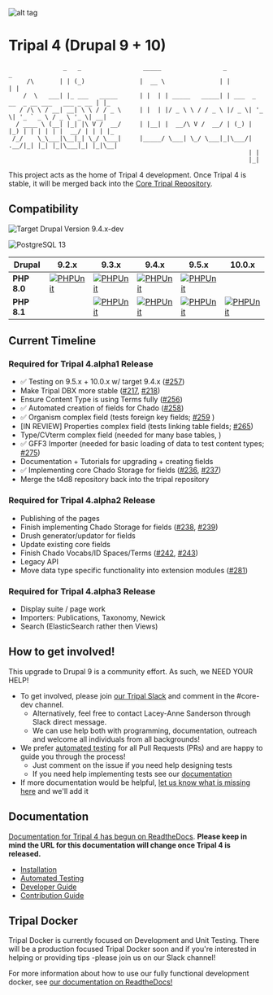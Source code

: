 ![alt tag](https://raw.githubusercontent.com/tripal/tripal/7.x-3.x/tripal/theme/images/tripal_logo.png)

# Tripal 4 (Drupal 9 + 10)

                   _   _                 _____                 _                                  _   
         /\       | | (_)               |  __ \               | |                                | |  
        /  \   ___| |_ ___   _____      | |  | | _____   _____| | ___  _ __  _ __ ___   ___ _ __ | |_
       / /\ \ / __| __| \ \ / / _ \     | |  | |/ _ \ \ / / _ \ |/ _ \| '_ \| '_ ` _ \ / _ \ '_ \| __|
      / ____ \ (__| |_| |\ V /  __/     | |__| |  __/\ V /  __/ | (_) | |_) | | | | | |  __/ | | | |_
     /_/    \_\___|\__|_| \_/ \___|     |_____/ \___| \_/ \___|_|\___/| .__/|_| |_| |_|\___|_| |_|\__|
                                                                      | |                             
                                                                      |_|                             


This project acts as the home of Tripal 4 development. Once Tripal 4 is stable, it will be merged back into the [Core Tripal Repository](https://github.com/tripal/tripal).

## Compatibility

![Target Drupal Version 9.4.x-dev](https://img.shields.io/badge/Target%20Drupal%20Version-9.4.x-informational)

![PostgreSQL 13](https://img.shields.io/badge/PostreSQL-13-success)

| Drupal      | 9.2.x                                                                                                                                                                    | 9.3.x                                                                                                                                                                        | 9.4.x                                                                                                                                                                        | 9.5.x                                                                                                                                                                        | 10.0.x                                                                                                                                                                         |
|-------------|--------------------------------------------------------------------------------------------------------------------------------------------------------------------------|------------------------------------------------------------------------------------------------------------------------------------------------------------------------------|------------------------------------------------------------------------------------------------------------------------------------------------------------------------------|------------------------------------------------------------------------------------------------------------------------------------------------------------------------------|--------------------------------------------------------------------------------------------------------------------------------------------------------------------------------|
| **PHP 8.0** | [![PHPUnit](https://github.com/tripal/t4d8/actions/workflows/MAIN-phpunit-php8_D9_2x.yml/badge.svg)](https://github.com/tripal/t4d8/actions/workflows/MAIN-phpunit-php8_D9_2x.yml) | [![PHPUnit](https://github.com/tripal/t4d8/actions/workflows/MAIN-phpunit-php8_D9_3x.yml/badge.svg)](https://github.com/tripal/t4d8/actions/workflows/MAIN-phpunit-php8_D9_3x.yml)     | [![PHPUnit](https://github.com/tripal/t4d8/actions/workflows/MAIN-phpunit-php8_D9_4x.yml/badge.svg)](https://github.com/tripal/t4d8/actions/workflows/MAIN-phpunit-php8_D9_4x.yml)     | [![PHPUnit](https://github.com/tripal/t4d8/actions/workflows/MAIN-phpunit-php8_D9_5x.yml/badge.svg)](https://github.com/tripal/t4d8/actions/workflows/MAIN-phpunit-php8_D9_5x.yml)     |                                                                                                                                                                                |
| **PHP 8.1** |                                                                                                                                                                          | [![PHPUnit](https://github.com/tripal/t4d8/actions/workflows/MAIN-phpunit-php8.1_D9_3x.yml/badge.svg)](https://github.com/tripal/t4d8/actions/workflows/MAIN-phpunit-php8.1_D9_3x.yml) | [![PHPUnit](https://github.com/tripal/t4d8/actions/workflows/MAIN-phpunit-php8.1_D9_4x.yml/badge.svg)](https://github.com/tripal/t4d8/actions/workflows/MAIN-phpunit-php8.1_D9_4x.yml) | [![PHPUnit](https://github.com/tripal/t4d8/actions/workflows/MAIN-phpunit-php8.1_D9_5x.yml/badge.svg)](https://github.com/tripal/t4d8/actions/workflows/MAIN-phpunit-php8.1_D9_5x.yml) | [![PHPUnit](https://github.com/tripal/t4d8/actions/workflows/phpunit-php8.1-D10-0x.yml/badge.svg)](https://github.com/tripal/t4d8/actions/workflows/phpunit-php8.1-D10-0x.yml) |


## Current Timeline

### Required for Tripal 4.alpha1 Release

- ✅ Testing on 9.5.x + 10.0.x w/ target 9.4.x ([#257](https://github.com/tripal/t4d8/issues/257))
- Make Tripal DBX more stable ([#217](https://github.com/tripal/t4d8/issues/217), [#218](https://github.com/tripal/t4d8/issues/218))
- Ensure Content Type is using Terms fully ([#256](https://github.com/tripal/t4d8/issues/256))
- ✅ Automated creation of fields for Chado ([#258](https://github.com/tripal/t4d8/issues/258))
- ✅ Organism complex field (tests foreign key fields; [#259](https://github.com/tripal/t4d8/issues/259) )
- [IN REVIEW] Properties complex field (tests linking table fields; [#265](https://github.com/tripal/t4d8/issues/265))
- Type/CVterm complex field (needed for many base tables, )
- ✅ GFF3 Importer (needed for basic loading of data to test content types; [#275](https://github.com/tripal/t4d8/pull/275))
- Documentation + Tutorials for upgrading + creating fields
- ✅ Implementing core Chado Storage for fields ([#236](https://github.com/tripal/t4d8/issues/236), [#237](https://github.com/tripal/t4d8/issues/237))
- Merge the t4d8 repository back into the tripal repository

### Required for Tripal 4.alpha2 Release

- Publishing of the pages
- Finish implementing Chado Storage for fields ([#238](https://github.com/tripal/t4d8/issues/238), [#239](https://github.com/tripal/t4d8/issues/239))
- Drush generator/updator for fields
- Update existing core fields
- Finish Chado Vocabs/ID Spaces/Terms ([#242](https://github.com/tripal/t4d8/issues/242), [#243](https://github.com/tripal/t4d8/issues/243))
- Legacy API
- Move data type specific functionality into extension modules ([#281](https://github.com/tripal/t4d8/issues/281))

### Required for Tripal 4.alpha3 Release

- Display suite / page work
- Importers: Publications, Taxonomy, Newick
- Search (ElasticSearch rather then Views)

## How to get involved!

This upgrade to Drupal 9 is a community effort. As such, we NEED YOUR HELP!

  - To get involved, please join [our Tripal Slack](http://tripal.info/join/slack) and comment in the #core-dev channel.
    - Alternatively, feel free to contact Lacey-Anne Sanderson through Slack direct message.
    - We can use help both with programming, documentation, outreach and welcome all individuals from all backgrounds!
  - We prefer [automated testing](https://tripal4.readthedocs.io/en/latest/dev_guide/testing.html) for all Pull Requests (PRs) and are happy to guide you through the process!
    - Just comment on the issue if you need help designing tests
    - If you need help implementing tests see our [documentation](https://tripal4.readthedocs.io/en/latest/dev_guide/testing.html)
  - If more documentation would be helpful, [let us know what is missing here](https://github.com/tripal/t4d8/issues/16) and we'll add it

## Documentation

[Documentation for Tripal 4 has begun on ReadtheDocs](https://tripal4.readthedocs.io/en/latest/dev_guide.html). **Please keep in mind the URL for this documentation will change once Tripal 4 is released.**

  - [Installation](https://tripal4.readthedocs.io/en/latest/install.html)
  - [Automated Testing](https://tripal4.readthedocs.io/en/latest/dev_guide/testing.html)
  - [Developer Guide](https://tripal4.readthedocs.io/en/latest/dev_guide.html)
  - [Contribution Guide](https://tripal4.readthedocs.io/en/latest/contributing.html)

## Tripal Docker

Tripal Docker is currently focused on Development and Unit Testing. There will be a production focused Tripal Docker soon and if you're interested in helping or providing tips -please join us on our Slack channel!

For more information about how to use our fully functional development docker, see [our documentation on ReadtheDocs!](https://tripal4.readthedocs.io/en/latest/install/docker.html)
